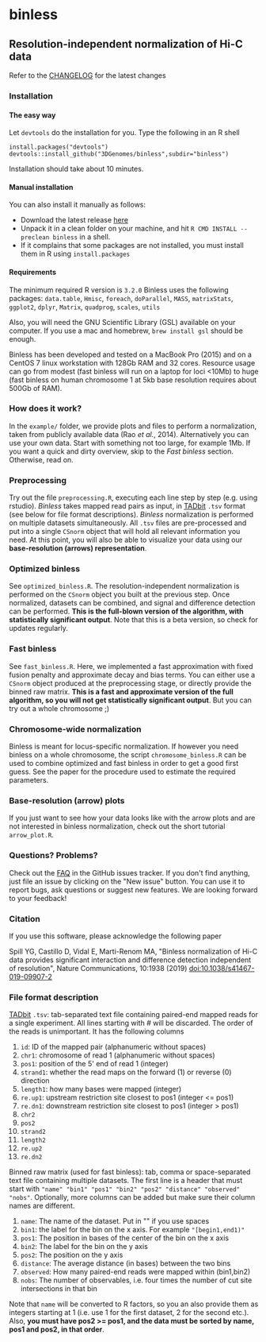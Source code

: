 # binless

## Resolution-independent normalization of Hi-C data

Refer to the [CHANGELOG](CHANGELOG.md) for the latest changes

### Installation

#### The easy way
Let `devtools` do the installation for you. Type the following in an R shell

```
install.packages("devtools")
devtools::install_github("3DGenomes/binless",subdir="binless")
```

Installation should take about 10 minutes.

#### Manual installation
You can also install it manually as follows:

* Download the latest release [here](../../releases/latest)
* Unpack it in a clean folder on your machine, and hit `R CMD INSTALL --preclean binless`
  in a shell.
* If it complains that some packages are not installed, you must install them in
  R using `install.packages`

#### Requirements
The minimum required R version is `3.2.0`
Binless uses the following packages: `data.table`, `Hmisc`, `foreach`,
`doParallel`, `MASS`, `matrixStats`, `ggplot2`, `dplyr`, `Matrix`, `quadprog`,
`scales`, `utils`

Also, you will need the GNU Scientific Library (GSL) available on your computer.
If you use a mac and homebrew, `brew install gsl` should be enough.

Binless has been developed and tested on a MacBook Pro (2015) and on a CentOS 7 
linux workstation with 128Gb RAM and 32 cores. Resource usage can go from modest 
(fast binless will run on a laptop for loci <10Mb) to huge (fast binless on
human chromosome 1 at 5kb base resolution requires about 500Gb of RAM).

### How does it work?

In the `example/` folder, we provide plots and files to perform a normalization,
taken from publicly available data (Rao *et al.*, 2014). Alternatively you can
use your own data.  Start with something not too large, for example 1Mb. If you
want a quick and dirty overview, skip to the *Fast binless* section. Otherwise,
read on.

### Preprocessing

Try out the file `preprocessing.R`, executing each line step by step (e.g.
using rstudio). *Binless* takes mapped read pairs as input, in
[TADbit](https://3dgenomes.github.io/TADbit/index.html) `.tsv` format (see below
for file format descriptions). *Binless* normalization is performed on multiple
datasets simultaneously. All `.tsv` files are pre-processed and put into a
single `CSnorm` object that will hold all relevant information you need. At this
point, you will also be able to visualize your data using our **base-resolution
(arrows) representation**.

### Optimized binless

See `optimized_binless.R`. The resolution-independent normalization is performed
on the `CSnorm` object you built at the previous step. Once normalized, datasets
can be combined, and signal and difference detection can be performed.  **This
is the full-blown version of the algorithm, with statistically
significant output**. Note that this is a beta version, so check for updates
regularly.

### Fast binless

See `fast_binless.R`. Here, we implemented a fast approximation with fixed
fusion penalty and approximate decay and bias terms. You can either use a `CSnorm` object
produced at the preprocessing stage, or directly provide the binned raw matrix.
**This is a fast and approximate version of the full algorithm, so you will not
get statistically significant output**. But you can try out a whole chromosome ;)

### Chromosome-wide normalization

Binless is meant for locus-specific normalization. If however you need
binless on a whole chromosome, the script `chromosome_binless.R` can be used to
combine optimized and fast binless in order to get a good first guess. See the
paper for the procedure used to estimate the required parameters.

### Base-resolution (arrow) plots

If you just want to see how your data looks like with the arrow plots and are
not interested in binless normalization, check out the short tutorial
`arrow_plot.R`.

### Questions? Problems?

Check out the [FAQ](https://github.com/3DGenomes/binless/issues?q=label%3AFAQ)
in the GitHub issues tracker. If you don't find anything, just file an issue by
clicking on the "New issue" button. You can use it to report bugs, ask questions
or suggest new features. We are looking forward to your feedback!

### Citation

If you use this software, please acknowledge the following paper

Spill YG, Castillo D, Vidal E, Marti-Renom MA, "Binless normalization of Hi-C data
provides significant interaction and difference detection independent of resolution",
Nature Communications, 10:1938 (2019) [doi:10.1038/s41467-019-09907-2](https://rdcu.be/byHAs) 

### File format description

[TADbit](https://3dgenomes.github.io/TADbit/index.html) `.tsv`: tab-separated
text file containing paired-end mapped reads for a single experiment. All lines
starting with # will be discarded. The order of the reads is unimportant. It has
the following columns
1. `id`: ID of the mapped pair (alphanumeric without spaces)
1. `chr1`: chromosome of read 1 (alphanumeric without spaces)
1. `pos1`: position of the 5' end of read 1 (integer)
1. `strand1`: whether the read maps on the forward (1) or reverse (0)
     direction
1. `length1`: how many bases were mapped (integer)
1. `re.up1`: upstream restriction site closest to pos1 (integer <= pos1)
1. `re.dn1`: downstream restriction site closest to pos1 (integer > pos1)
1. `chr2`
1. `pos2`
1. `strand2`
1. `length2`
1. `re.up2`
1. `re.dn2`

Binned raw matrix (used for fast binless): tab, comma or space-separated text file
containing multiple datasets. The first line is a header that must start with
`"name" "bin1" "pos1" "bin2" "pos2" "distance" "observed" "nobs"`. Optionally, more columns
can be added but make sure their column names are different.
1. `name`: The name of the dataset. Put in "" if you use spaces
1. `bin1`: the label for the bin on the x axis. For example `"[begin1,end1)"`
1. `pos1`: The position in bases of the center of the bin on the x axis
1. `bin2`: The label for the bin on the y axis
1. `pos2`: The position on the y axis
1. `distance`: The average distance (in bases) between the two bins
1. `observed`: How many paired-end reads were mapped within (bin1,bin2)
1. `nobs`: The number of observables, i.e. four times the number of cut site intersections in that bin 

Note that `name` will be converted to R factors, so you an also
provide them as integers starting at 1 (i.e. use 1 for the first dataset, 2 for the second etc.).
Also, **you must have pos2 >= pos1, and the data must be sorted by name, pos1 and pos2, in that order**.


